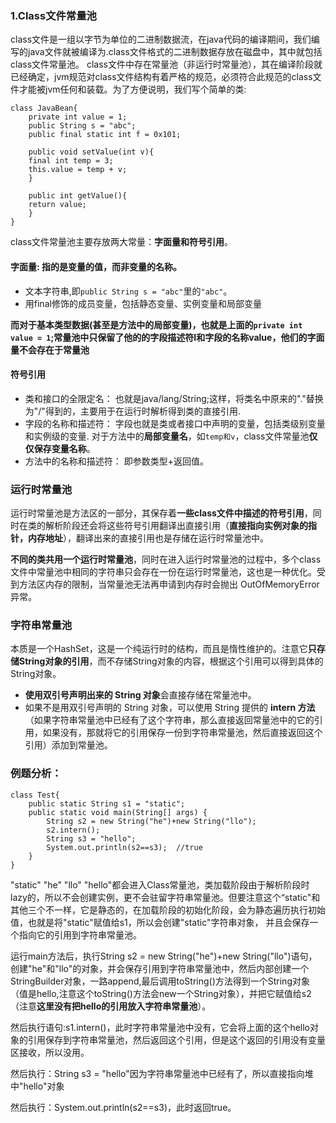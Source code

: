 ### 1.Class文件常量池
class文件是一组以字节为单位的二进制数据流，在java代码的编译期间，我们编写的java文件就被编译为.class文件格式的二进制数据存放在磁盘中，其中就包括class文件常量池。 class文件中存在常量池（非运行时常量池），其在编译阶段就已经确定，jvm规范对class文件结构有着严格的规范，必须符合此规范的class文件才能被jvm任何和装载。为了方便说明，我们写个简单的类:
```
class JavaBean{
    private int value = 1;
    public String s = "abc";
    public final static int f = 0x101;

    public void setValue(int v){
	final int temp = 3;
	this.value = temp + v;
    }

    public int getValue(){
	return value;
    }
}
```
class文件常量池主要存放两大常量：**字面量和符号引用**。
#### 字面量: 指的是**变量的值**，而非变量的名称。
+ 文本字符串,即`public String s = "abc"`里的`"abc"`。
+ 用final修饰的成员变量，包括静态变量、实例变量和局部变量

**而对于基本类型数据(甚至是方法中的局部变量)，也就是上面的`private int value = 1`;常量池中只保留了他的的字段描述符I和字段的名称value，他们的字面量不会存在于常量池**

#### 符号引用
+ 类和接口的全限定名： 也就是java/lang/String;这样，将类名中原来的"."替换为"/"得到的，主要用于在运行时解析得到类的直接引用.
+ 字段的名称和描述符： 字段也就是类或者接口中声明的变量，包括类级别变量和实例级的变量. 对于方法中的**局部变量名**，如`temp和v`，class文件常量池**仅仅保存变量名称**。
+ 方法中的名称和描述符： 即参数类型+返回值。

### 运行时常量池
运行时常量池是方法区的一部分，其保存着**一些class文件中描述的符号引用**，同时在类的解析阶段还会将这些符号引用翻译出直接引用（**直接指向实例对象的指针，内存地址**），翻译出来的直接引用也是存储在运行时常量池中。

**不同的类共用一个运行时常量池**，同时在进入运行时常量池的过程中，多个class文件中常量池中相同的字符串只会存在一份在运行时常量池，这也是一种优化。受到方法区内存的限制，当常量池无法再申请到内存时会抛出 OutOfMemoryError 异常。

### 字符串常量池
本质是一个HashSet<String>，这是一个纯运行时的结构，而且是惰性维护的。注意它**只存储String对象的引用**，而不存储String对象的内容，根据这个引用可以得到具体的String对象。

+ **使用双引号声明出来的 String 对象**会直接存储在常量池中。
+ 如果不是用双引号声明的 String 对象，可以使用 String 提供的 **intern 方法**（如果字符串常量池中已经有了这个字符串，那么直接返回常量池中的它的引用，如果没有，那就将它的引用保存一份到字符串常量池，然后直接返回这个引用）添加到常量池。

### 例题分析：
```
class Test{
	public static String s1 = "static";
	public static void main(String[] args) {
		String s2 = new String("he")+new String("llo");
		s2.intern();
		String s3 = "hello";
		System.out.println(s2==s3);  //true
	}
}
```
"static" "he" "llo" "hello"都会进入Class常量池，类加载阶段由于解析阶段时lazy的，所以不会创建实例，更不会驻留字符串常量池。但要注意这个“static"和其他三个不一样，它是静态的，在加载阶段的初始化阶段，会为静态遍历执行初始值，也就是将"static"赋值给s1，所以会创建"static"字符串对象， 并且会保存一个指向它的引用到字符串常量池。

运行main方法后，执行String s2 = new String("he")+new String("llo")语句，创建"he"和"llo"的对象，并会保存引用到字符串常量池中，然后内部创建一个StringBuilder对象，一路append,最后调用toString()方法得到一个String对象（值是hello,注意这个toString()方法会new一个String对象），并把它赋值给s2（注意**这里没有把hello的引用放入字符串常量池**）。

然后执行语句:s1.intern()，此时字符串常量池中没有，它会将上面的这个hello对象的引用保存到字符串常量池，然后返回这个引用，但是这个返回的引用没有变量区接收，所以没用。

然后执行：String s3 = "hello"因为字符串常量池中已经有了，所以直接指向堆中"hello"对象

然后执行：System.out.println(s2==s3)，此时返回true。
